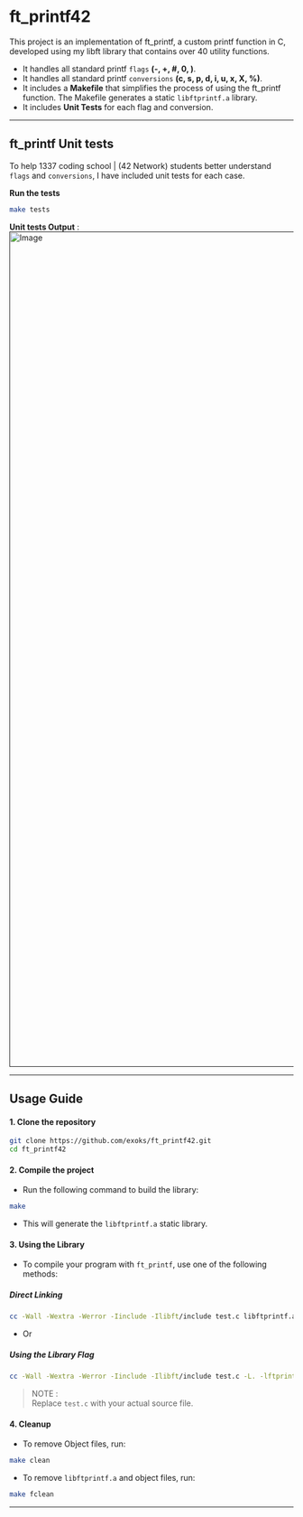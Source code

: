 # **ft_printf42** #
This project is an implementation of ft_printf, a custom printf function in C, developed using my libft library that contains over 40 utility functions.
- It handles all standard printf `flags` **(-, +, #, 0, )**.
- It handles all standard printf `conversions` **(c, s, p, d, i, u, x, X, %)**.
- It includes a **Makefile** that simplifies the process of using the ft_printf function. The Makefile generates a static `libftprintf.a` library.
- It includes **Unit Tests** for each flag and conversion.

---

## **ft_printf Unit tests** ##
To help 1337 coding school | (42 Network) students better understand `flags` and `conversions`, I have included unit tests for each case.

**Run the tests**
```bash
make tests
```

**Unit tests Output** :
[<img width="1479" alt="Image" src="https://github.com/user-attachments/assets/74fc7aee-5a7b-49da-b0ce-a75ed887c7c1" />]()

---

## **Usage Guide** ##

#### 1. Clone the repository ####
```bash
git clone https://github.com/exoks/ft_printf42.git
cd ft_printf42
```

#### 2. Compile the project ####
- Run the following command to build the library:

```bash
make
```
- This will generate the `libftprintf.a` static library.

#### 3. Using the Library #### 
- To compile your program with `ft_printf`, use one of the following methods:

##### Direct Linking #####
```bash
cc -Wall -Wextra -Werror -Iinclude -Ilibft/include test.c libftprintf.a -o foo 
```
- Or

##### Using the Library Flag #####
```bash
cc -Wall -Wextra -Werror -Iinclude -Ilibft/include test.c -L. -lftprintf -o foo
```

> NOTE :  
> Replace `test.c` with your actual source file.

#### 4. Cleanup #### 
- To remove Object files, run:
```bash
make clean
```

- To remove `libftprintf.a` and object files, run:
```bash
make fclean
```

---
